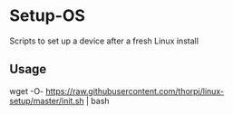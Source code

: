 # Setup-OS
Scripts to set up a device after a fresh Linux install

## Usage

wget -O- https://raw.githubusercontent.com/thorpj/linux-setup/master/init.sh | bash
